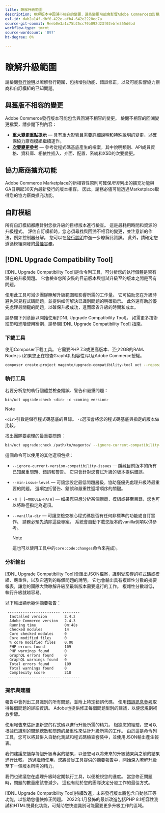 ```yaml
---
title: 瞭解升級範圍
description: 瞭解版本中回溯不相容的變更，這些變更可能會影響Adobe Commerce自訂模組或協力廠商擴充功能。
exl-id: dab2a14f-dbf0-422e-afb4-642e2220ec7a
source-git-commit: 9eeb0e3a1c75b25cc70b092d23f02ebfe355d6bd
workflow-type: tm+mt
source-wordcount: '897'
ht-degree: 0%

---
```


# 瞭解升級範圍

請檢閱[發行說明](https://experienceleague.adobe.com/zh-hant/docs/commerce-operations/release/notes/overview)以瞭解發行範圍，包括增強功能、錯誤修正，以及可能影響協力廠商和自訂模組的已知問題。

## 與舊版不相容的變更

Adobe Commerce發行版本可能包含與回溯不相容的變更。 檢閱不相容的回溯變更檔案，請參閱下列內容：

- **[重大變更重點提示](https://developer.adobe.com/commerce/php/development/backward-incompatible-changes/)** — 具有重大影響且需要詳細說明和特殊說明的變更，以確保協力廠商模組繼續運作。
- **[次要變更參考](https://developer.adobe.com/commerce/php/development/backward-incompatible-changes/reference/)** — 參考從程式碼基底產生的檔案，其中說明類別、API成員資格、資料庫、相依性插入、介面、配置、系統和XSD的次要變更。

## 協力廠商擴充功能

Adobe Commerce Marketplace的新相容性原則可確保&#x200B;_所有_&#x200B;列出的擴充功能與GA日期起30天內最新發行的版本相容。 因此，請務必儘可能透過Marketplace取得您的協力廠商擴充功能。

## 自訂模組

所有自訂模組都應針對您欲升級的目標版本進行檢查。 這是最耗用時間和資源的升級程式。 評估自訂模組時，您必須尋找與回溯不相容的變更，並注意新的作法，例如控制器分解。 您可以在[發行說明](https://experienceleague.adobe.com/zh-hant/docs/commerce-operations/release/notes/overview)中進一步瞭解此資訊。 此外，請確定您遵循模組開發的[最佳實務](https://developer.adobe.com/commerce/php/best-practices/extensions/)。

## [!DNL Upgrade Compatibility Tool]

[!DNL Upgrade Compatibility Tool]是命令列工具，可分析您的執行個體是否有潛在的升級問題。 它會檢查您所安裝的目前版本與嘗試升級至的版本之間是否有問題。

使用此工具可減少團隊瞭解升級範圍和影響所需的工作量。 它可協助您在升級時避免常見程式碼問題，並提供如何解決已識別問題的明確指示。 此外還有助於優先處理最關鍵的問題，以確保升級成功，進而節省升級的時間和成本。

請參閱下列章節以開始使用[!DNL Upgrade Compatibility Tool]。 如需更多技術細節和進階使用案例，請參閱[!DNL Upgrade Compatibility Tool] [指南](../upgrade-compatibility-tool/overview.md)。

### 下載工具

使用Composer下載工具。 它需要PHP 7.3或更高版本、至少2GB的RAM、Node.js (如果您正在檢查GraphQL相容性)以及Adobe Commerce授權。

```bash
composer create-project magento/upgrade-compatibility-tool uct --repository https://repo.magento.com
```

### 執行工具

若要分析您的執行個體並檢查錯誤、警告和嚴重問題：

```bash
bin/uct upgrade:check <dir> -c <coming version> 
```

>[!NOTE]
>
> `<dir>`引數是儲存程式碼基底的目錄。 `-c`選項會將您的程式碼基底與指定的版本做比較。

找出團隊要處理的最重要問題：

```bash
bin/uct upgrade:check /path/to/magento/ --ignore-current-compatibility-issues –min-issue-level critical --vanilla-dir /path/to/vanilla/code/ /path/to/magento/app/code/Vendor/
```

這個命令可以使用的其他選項包括：

- `--ignore-current-version-compatibility-issues` — 隱藏目前版本的所有已知嚴重問題、錯誤和警告。 它只會針對您嘗試升級的版本提供錯誤。

- `--min-issue-level` — 可讓您設定最低問題層級，協助僅優先處理升級時最重要的問題。 選項包括警告、錯誤和嚴重性遞增順序的關鍵。

- `-m | [=MODULE-PATH]` — 如果您只想分析某個廠商、模組或甚至目錄，您也可以將路徑指定為選項。

- `--vanilla-dir` — 可讓您檢查核心程式碼是否有任何非標準的功能或自訂實作。 請務必預先清除這些專案。 系統會自動下載您版本的vanilla例項以供參考。

  >[!NOTE]
  >
  > 這也可以使用工具中的`core:code:changes`命令來完成)。

### 分析輸出

[!DNL Upgrade Compatibility Tool]會匯出JSON檔案，識別受影響的程式碼或模組、嚴重性，以及它遇到的每個問題的說明。 它也會輸出具有複雜性分數的摘要報表，讓您的團隊大致瞭解升級至最新版本需要進行的工作。 複雜性分數越低，執行升級就越容易。

以下輸出顯示範例摘要報告：

```console
 ------------------------ --------
  Installed version        2.4.2
  Adobe Commerce version   2.4.3
  Running time             0m:48s
  Checked modules          14
  Core checked modules     0
  Core modified files      0
  % core modified files    0.00
  PHP errors found         109
  PHP warnings found       0
  GraphQL errors found     0
  GraphQL warnings found   0
  Total errors found       109
  Total warnings found     0
  Complexity score         218
 ------------------------ --------
```

### 提示與建議

報告中會列出工具識別的所有問題，並附上特定錯誤代碼。 使用[錯誤訊息參考](../upgrade-compatibility-tool/error-messages.md)取得每個問題的詳細資訊。 Adobe也提供修正每個問題型別的建議，以便您規劃補救步驟。

使用報告來估計更新您的程式碼以進行升級所需的精力。 根據您的經驗，您可以根據已識別的問題總數和問題的嚴重性來估計升級所需的工作。 由於這是命令列工具，您可以將其併入自動化測試和程式碼檢查套裝中，並使用JSON輸出產生報表。

我們建議您儲存每個升級專案的結果，以便您可以將未來的升級結果與之前的結果進行比較。 透過繼續使用，您將會從工具提供的摘要報告中，開始深入瞭解升級至下一個版本所需的精力。

我們也建議您在處理升級時定期執行工具，以便檢視您的進度。 當您修正問題時，問題的數量應該會減少。 這也有助於您的團隊決定分發工作的最佳方式。

[!DNL Upgrade Compatibility Tool]持續改進，未來發行版本將包含自動修正等功能，以協助您儘快修正問題。 2022年1月發佈的最新改進包括PHP 8.1相容性測試和HTML視覺化功能，可幫助您快速識別可能需要更多升級工作的區域。
